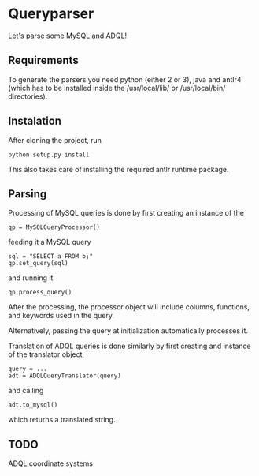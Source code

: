 # Queryparser
Let's parse some MySQL and ADQL!

## Requirements
To generate the parsers you need python (either 2 or 3), java and antlr4 (which
has to be installed inside the /usr/local/lib/ or /usr/local/bin/ directories). 

## Instalation
After cloning the project, run
```
python setup.py install
```
This also takes care of installing the required antlr runtime package.

## Parsing
Processing of MySQL queries is done by first creating an instance of the
```
qp = MySQLQueryProcessor()
```
feeding it a MySQL query
```
sql = "SELECT a FROM b;"
qp.set_query(sql)
```
and running it
```
qp.process_query()
```
After the processing, the processor object will include columns, functions,
and keywords used in the query.

Alternatively, passing the query at initialization automatically processes it.


Translation of ADQL queries is done similarly by first creating and instance
of the translator object,
```
query = ...
adt = ADQLQueryTranslator(query)
```
and calling
```
adt.to_mysql()
```
which returns a translated string.

## TODO
ADQL coordinate systems
